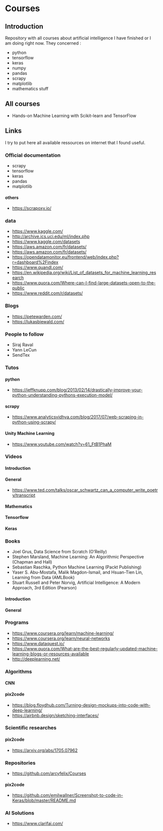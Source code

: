 # Courses
## Introduction
Repository with all courses about artificial intelligence I have finished or I am doing right now.
They concerned :
- python
- tensorflow
- keras
- numpy
- pandas
- scrapy
- matplotlib
- mathematics stuff


## All courses
- Hands-on Machine Learning with Scikit-learn and TensorFlow

## Links
I try to put here all available ressources on internet that I found useful.

### Official documentation
- scrapy
- tensorflow
- keras
- pandas
- matplotlib

#### others
- https://scrapoxy.io/

### data
- https://www.kaggle.com/
- http://archive.ics.uci.edu/ml/index.php
- https://www.kaggle.com/datasets
- https://aws.amazon.com/fr/datasets/
- https://aws.amazon.com/fr/datasets/
- https://opendatamonitor.eu/frontend/web/index.php?r=dashboard%2Findex
- https://www.quandl.com/
- https://en.wikipedia.org/wiki/List_of_datasets_for_machine_learning_research
- https://www.quora.com/Where-can-I-find-large-datasets-open-to-the-public
- https://www.reddit.com/r/datasets/

### Blogs
- https://petewarden.com/
- https://lukasbiewald.com/

### People to follow
- Siraj Raval
- Yann LeCun
- SendTex

### Tutos

#### python
- https://jeffknupp.com/blog/2013/02/14/drastically-improve-your-python-understanding-pythons-execution-model/

#### scrapy
- https://www.analyticsvidhya.com/blog/2017/07/web-scraping-in-python-using-scrapy/

#### Unity Machine Learning
- https://www.youtube.com/watch?v=61_FtB1PhaM

### Videos

#### Introduction

#### General
- https://www.ted.com/talks/oscar_schwartz_can_a_computer_write_poetry/transcript

#### Mathematics

#### Tensorflow

#### Keras

### Books
- Joel Grus, Data Science from Scratch (O’Reilly)
- Stephen Marsland, Machine Learning: An Algorithmic Perspective (Chapman and Hall)
- Sebastian Raschka, Python Machine Learning (Packt Publishing)
- Yaser S. Abu-Mostafa, Malik Magdon-Ismail, and Hsuan-Tien Lin, Learning from Data (AMLBook)
- Stuart Russell and Peter Norvig, Artificial Intelligence: A Modern Approach, 3rd Edition (Pearson)

#### Introduction

#### General

### Programs
- https://www.coursera.org/learn/machine-learning/
- https://www.coursera.org/learn/neural-networks
- https://www.dataquest.io/
- https://www.quora.com/What-are-the-best-regularly-updated-machine-learning-blogs-or-resources-available
- http://deeplearning.net/

### Algorithms
#### CNN
#### pix2code
- https://blog.floydhub.com/Turning-design-mockups-into-code-with-deep-learning/
- https://airbnb.design/sketching-interfaces/

### Scientific researches
#### pix2code
- https://arxiv.org/abs/1705.07962

### Repositories
- https://github.com/arcyfelix/Courses
#### pix2code
- https://github.com/emilwallner/Screenshot-to-code-in-Keras/blob/master/README.md

### AI Solutions
- https://www.clarifai.com/
